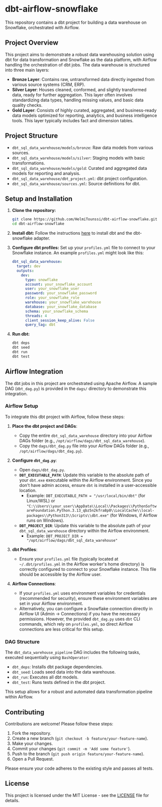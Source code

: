 # dbt-airflow-snowflake

This repository contains a dbt project for building a data warehouse on Snowflake, orchestrated with Airflow.

## Project Overview

This project aims to demonstrate a robust data warehousing solution using dbt for data transformation and Snowflake as the data platform, with Airflow handling the orchestration of dbt jobs. The data warehouse is structured into three main layers:

- **Bronze Layer**: Contains raw, untransformed data directly ingested from various source systems (CRM, ERP).
- **Silver Layer**: Houses cleaned, conformed, and slightly transformed data, ready for further aggregation. This layer often involves standardizing data types, handling missing values, and basic data quality checks.
- **Gold Layer**: Consists of highly curated, aggregated, and business-ready data models optimized for reporting, analytics, and business intelligence tools. This layer typically includes fact and dimension tables.

## Project Structure

- `dbt_sql_data_warehouse/models/bronze`: Raw data models from various sources.
- `dbt_sql_data_warehouse/models/silver`: Staging models with basic transformations.
- `dbt_sql_data_warehouse/models/gold`: Curated and aggregated data models for reporting and analysis.
- `dbt_sql_data_warehouse/dbt_project.yml`: dbt project configuration.
- `dbt_sql_data_warehouse/sources.yml`: Source definitions for dbt.

## Setup and Installation

1. **Clone the repository:**
   ```bash
   git clone https://github.com/HelmiTounssi/dbt-airflow-snowflake.git
   cd dbt-airflow-snowflake
   ```

2. **Install dbt:**
   Follow the instructions [here](https://docs.getdbt.com/docs/get-started/install-dbt) to install dbt and the dbt-snowflake adapter.

3. **Configure dbt profiles:**
   Set up your `profiles.yml` file to connect to your Snowflake instance. An example `profiles.yml` might look like this:

   ```yaml
   dbt_sql_data_warehouse:
     target: dev
     outputs:
       dev:
         type: snowflake
         account: your_snowflake_account
         user: your_snowflake_user
         password: your_snowflake_password
         role: your_snowflake_role
         warehouse: your_snowflake_warehouse
         database: your_snowflake_database
         schema: your_snowflake_schema
         threads: 4
         client_session_keep_alive: False
         query_tag: dbt
   ```

4. **Run dbt:**
   ```bash
   dbt deps
   dbt seed
   dbt run
   dbt test
   ```

## Airflow Integration

The dbt jobs in this project are orchestrated using Apache Airflow. A sample DAG (`dbt_dag.py`) is provided in the `dags/` directory to demonstrate this integration.

### Airflow Setup

To integrate this dbt project with Airflow, follow these steps:

1.  **Place the dbt project and DAGs**:
    *   Copy the entire `dbt_sql_data_warehouse` directory into your Airflow DAGs folder (e.g., `/opt/airflow/dags/dbt_sql_data_warehouse`).
    *   Copy the `dags/dbt_dag.py` file into your Airflow DAGs folder (e.g., `/opt/airflow/dags/dbt_dag.py`).

2.  **Configure `dbt_dag.py`**:
    *   Open `dags/dbt_dag.py`.
    *   **`DBT_EXECUTABLE_PATH`**: Update this variable to the absolute path of your `dbt.exe` executable within the Airflow environment. Since you don't have admin access, ensure `dbt` is installed in a user-accessible location.
        *   Example: `DBT_EXECUTABLE_PATH = "/usr/local/bin/dbt"` (for Linux/WSL) or `"C:\\Users\\your_user\\AppData\\Local\\Packages\\PythonSoftwareFoundation.Python.3.13_qbz5n2kfra8p0\\LocalCache\\local-packages\\Python313\\Scripts\\dbt.exe"` (for Windows, if Airflow runs on Windows).
    *   **`DBT_PROJECT_DIR`**: Update this variable to the absolute path of your `dbt_sql_data_warehouse` directory within the Airflow environment.
        *   Example: `DBT_PROJECT_DIR = "/opt/airflow/dags/dbt_sql_data_warehouse"`

3.  **dbt Profiles**:
    *   Ensure your `profiles.yml` file (typically located at `~/.dbt/profiles.yml` in the Airflow worker's home directory) is correctly configured to connect to your Snowflake instance. This file should be accessible by the Airflow user.

4.  **Airflow Connections**:
    *   If your `profiles.yml` uses environment variables for credentials (recommended for security), ensure these environment variables are set in your Airflow environment.
    *   Alternatively, you can configure a Snowflake connection directly in Airflow UI (Admin -> Connections) if you have the necessary permissions. However, the provided `dbt_dag.py` uses `dbt` CLI commands, which rely on `profiles.yml`, so direct Airflow connections are less critical for this setup.

### DAG Structure

The `dbt_data_warehouse_pipeline` DAG includes the following tasks, executed sequentially using `BashOperator`:

-   `dbt_deps`: Installs dbt package dependencies.
-   `dbt_seed`: Loads seed data into the data warehouse.
-   `dbt_run`: Executes all dbt models.
-   `dbt_test`: Runs tests defined in the dbt project.

This setup allows for a robust and automated data transformation pipeline within Airflow.

## Contributing

Contributions are welcome! Please follow these steps:

1. Fork the repository.
2. Create a new branch (`git checkout -b feature/your-feature-name`).
3. Make your changes.
4. Commit your changes (`git commit -m 'Add some feature'`).
5. Push to the branch (`git push origin feature/your-feature-name`).
6. Open a Pull Request.

Please ensure your code adheres to the existing style and passes all tests.

## License

This project is licensed under the MIT License - see the [LICENSE](LICENSE) file for details.
